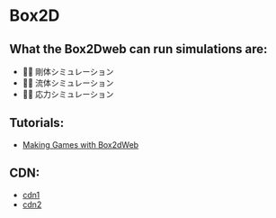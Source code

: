 # Box2D

## What the Box2Dweb can run simulations are:
- 🙆‍♂️ 剛体シミュレーション
- 🙅‍♂️ 流体シミュレーション
- 🙅‍♂️ 応力シミュレーション

## Tutorials:
- [Making Games with Box2dWeb](http://buildnewgames.com/box2dweb/)

## CDN:
- [cdn1](https://www.amcharts.com/lib/box2d/Box2dWeb-2.1.a.3.min.js)
- [cdn2](http://ninjabonsai.net/js/vendor/Box2dWeb-2.1.a.3.min.js)
